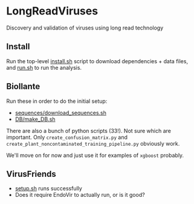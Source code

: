 LongReadViruses
===============

Discovery and validation of viruses using long read technology

Install
-------

Run the top-level [install.sh]() script to download dependencies + data files,
and [run.sh]() to run the analysis.

Biollante
---------

Run these in order to do the initial setup:

* [sequences/download_sequences.sh]()
* [DB/make_DB.sh]()

There are also a bunch of python scripts (33!). Not sure which are important.
Only `create_confusion_matrix.py` and
`create_plant_noncontaminated_training_pipeline.py` obviously work.

We'll move on for now and just use it for examples of `xgboost` probably.

VirusFriends
------------

* [setup.sh]() runs successfully
* Does it require EndoVir to actually run, or is it good?
